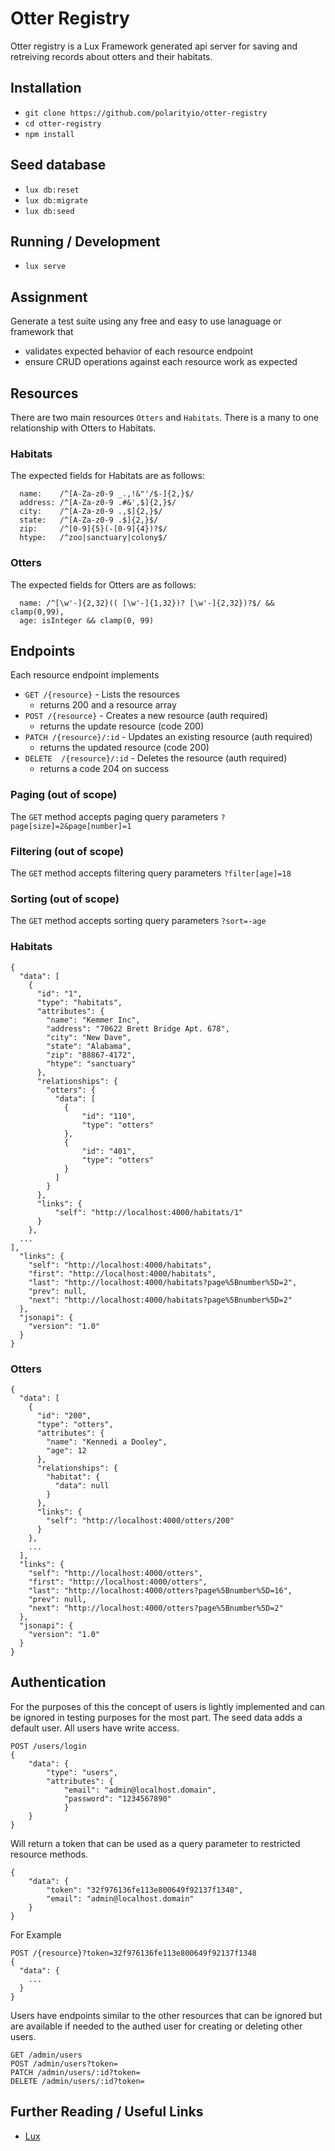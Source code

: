 # Otter Registry

Otter registry is a Lux Framework generated api server for saving and retreiving records about otters and their habitats.

## Installation

*   `git clone https://github.com/polarityio/otter-registry`
*   `cd otter-registry`
*   `npm install`

## Seed database

* `lux db:reset`
* `lux db:migrate`
* `lux db:seed`

## Running / Development

*   `lux serve`


## Assignment

Generate a test suite using any free and easy to use lanaguage or framework that 

* validates expected behavior of each resource endpoint
* ensure CRUD operations against each resource work as expected

## Resources
There are two main resources `Otters` and `Habitats`. There is a many to one relationship with Otters to Habitats.

### Habitats

The expected fields for Habitats are as follows:
```
  name:    /^[A-Za-z0-9 _.,!&"'/$-]{2,}$/
  address: /^[A-Za-z0-9 .#&',$]{2,}$/
  city:    /^[A-Za-z0-9 .,$]{2,}$/
  state:   /^[A-Za-z0-9 .$]{2,}$/
  zip:     /^[0-9]{5}(-[0-9]{4})?$/
  htype:   /^zoo|sanctuary|colony$/
```
### Otters

The expected fields for Otters are as follows:
```
  name: /^[\w'-]{2,32}(( [\w'-]{1,32})? [\w'-]{2,32})?$/ && clamp(0,99),
  age: isInteger && clamp(0, 99)
```

## Endpoints
Each resource endpoint implements

* `GET /{resource}` - Lists the resources
  * returns 200 and a resource array
* `POST /{resource}` - Creates a new resource (auth required)
  * returns the update resource (code 200)
* `PATCH /{resource}/:id` - Updates an existing resource  (auth required)
  * returns the updated resource (code 200)
* `DELETE  /{resource}/:id` - Deletes the resource (auth required)
  * returns a code 204 on success

### Paging (out of scope)
The `GET` method accepts paging query parameters
`?page[size]=2&page[number]=1`

### Filtering (out of scope)
The `GET` method accepts filtering query parameters
`?filter[age]=18`

### Sorting (out of scope)
The `GET` method accepts sorting query parameters
`?sort=-age`

### Habitats

```
{
  "data": [
    {
      "id": "1",
      "type": "habitats",
      "attributes": {
        "name": "Kemmer Inc",
        "address": "70622 Brett Bridge Apt. 678",
        "city": "New Dave",
        "state": "Alabama",
        "zip": "88867-4172",
        "htype": "sanctuary"
      },
      "relationships": {
        "otters": {
          "data": [
            {
                "id": "110",
                "type": "otters"
            },
            {
                "id": "401",
                "type": "otters"
            }
          ]
        }
      },
      "links": {
          "self": "http://localhost:4000/habitats/1"
      }
    },
  ...
],
  "links": {
    "self": "http://localhost:4000/habitats",
    "first": "http://localhost:4000/habitats",
    "last": "http://localhost:4000/habitats?page%5Bnumber%5D=2",
    "prev": null,
    "next": "http://localhost:4000/habitats?page%5Bnumber%5D=2"
  },
  "jsonapi": {
    "version": "1.0"
  }
}
```


### Otters

```
{
  "data": [
    {
      "id": "200",
      "type": "otters",
      "attributes": {
        "name": "Kennedi a Dooley",
        "age": 12
      },
      "relationships": {
        "habitat": {
          "data": null
        }
      },
      "links": {
        "self": "http://localhost:4000/otters/200"
      }
    },
    ...
  ],
  "links": {
    "self": "http://localhost:4000/otters",
    "first": "http://localhost:4000/otters",
    "last": "http://localhost:4000/otters?page%5Bnumber%5D=16",
    "prev": null,
    "next": "http://localhost:4000/otters?page%5Bnumber%5D=2"
  },
  "jsonapi": {
    "version": "1.0"
  }
}

```

## Authentication
For the purposes of this the concept of users is lightly implemented and can be ignored in testing purposes for the most part. The seed data adds a default user. All users have write access.

```
POST /users/login
{
    "data": {
        "type": "users",
        "attributes": {
            "email": "admin@localhost.domain",
            "password": "1234567890"
            }
    }
}
```

Will return a token that can be used as a query parameter to restricted resource methods.
```
{
    "data": {
        "token": "32f976136fe113e800649f92137f1348",
        "email": "admin@localhost.domain"
    }
}

```
For Example
```
POST /{resource}?token=32f976136fe113e800649f92137f1348
{
  "data": {
    ...
  }
}
```

Users have endpoints similar to the other resources that can be ignored but are available if needed to the authed user for creating or deleting other users.
```
GET /admin/users
POST /admin/users?token=
PATCH /admin/users/:id?token=
DELETE /admin/users/:id?token=
```



## Further Reading / Useful Links
*   [Lux](https://github.com/postlight/lux/)
